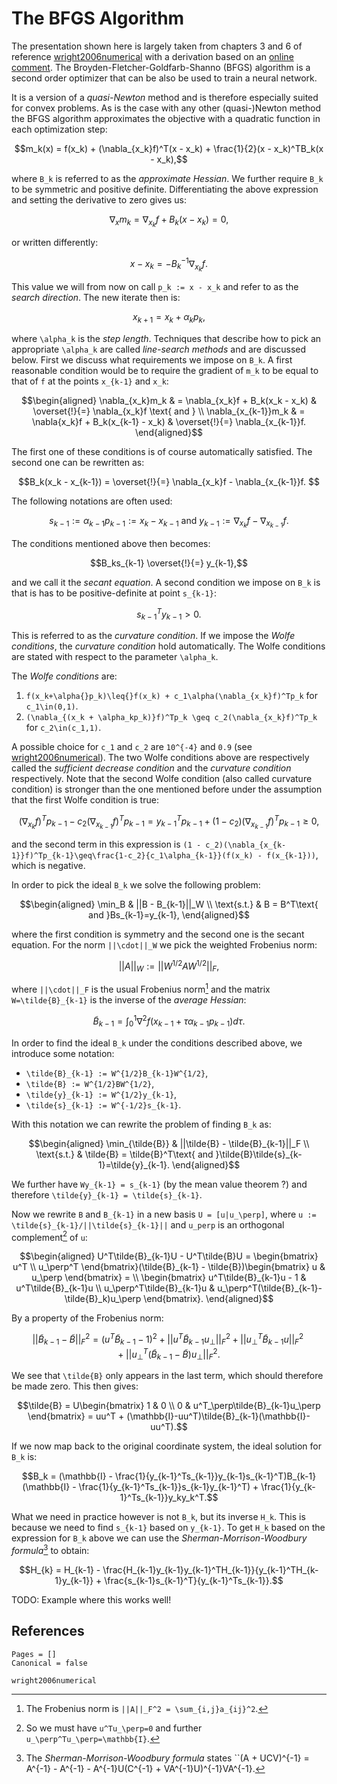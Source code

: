 # The BFGS Algorithm

The presentation shown here is largely taken from chapters 3 and 6 of reference [wright2006numerical](@cite) with a derivation based on an [online comment](https://math.stackexchange.com/questions/2091867/quasi-newton-methods-understanding-dfp-updating-formula). The Broyden-Fletcher-Goldfarb-Shanno (BFGS) algorithm is a second order optimizer that can be also be used to train a neural network.

It is a version of a *quasi-Newton* method and is therefore especially suited for convex problems. As is the case with any other (quasi-)Newton method the BFGS algorithm approximates the objective with a quadratic function in each optimization step:
```math
m_k(x) = f(x_k) + (\nabla_{x_k}f)^T(x - x_k) + \frac{1}{2}(x - x_k)^TB_k(x - x_k),
```
where ``B_k`` is referred to as the *approximate Hessian*. We further require ``B_k`` to be symmetric and positive definite. Differentiating the above expression and setting the derivative to zero gives us: 
```math
\nabla_xm_k = \nabla_{x_k}f + B_k(x - x_k) = 0,
```
or written differently: 
```math
x - x_k = -B_k^{-1}\nabla_{x_k}f.
```
This value we will from now on call ``p_k := x - x_k`` and refer to as the *search direction*. The new iterate then is: 
```math
x_{k+1} = x_k + \alpha_kp_k,
```
where ``\alpha_k`` is the *step length*. Techniques that describe how to pick an appropriate ``\alpha_k`` are called *line-search methods* and are discussed below. First we discuss what requirements we impose on ``B_k``. A first reasonable condition would be to require the gradient of ``m_k`` to be equal to that of ``f`` at the points ``x_{k-1}`` and ``x_k``: 
```math
\begin{aligned}
\nabla_{x_k}m_k  & = \nabla_{x_k}f + B_k(x_k - x_k)  & \overset{!}{=} \nabla_{x_k}f \text{ and } \\
\nabla_{x_{k-1}}m_k & = \nabla{x_k}f + B_k(x_{k-1} - x_k) & \overset{!}{=} \nabla_{x_{k-1}}f.
\end{aligned}
```
The first one of these conditions is of course automatically satisfied. The second one can be rewritten as: 
```math
B_k(x_k - x_{k-1}) = \overset{!}{=} \nabla_{x_k}f - \nabla_{x_{k-1}}f. 
```

The following notations are often used: 
```math
s_{k-1} := \alpha_{k-1}p_{k-1} :=  x_{k} - x_{k-1} \text{ and } y_{k-1} := \nabla_{x_k}f - \nabla_{x_{k-1}}f. 
```

The conditions mentioned above then becomes: 
```math
B_ks_{k-1} \overset{!}{=} y_{k-1},
```
and we call it the *secant equation*. A second condition we impose on ``B_k`` is that is has to be positive-definite at point ``s_{k-1}``:
```math
s_{k-1}^Ty_{k-1} > 0.
```
This is referred to as the *curvature condition*. If we impose the *Wolfe conditions*, the *curvature condition* hold automatically. The Wolfe conditions are stated with respect to the parameter ``\alpha_k``.

The *Wolfe conditions* are:
1. ``f(x_k+\alpha{}p_k)\leq{}f(x_k) + c_1\alpha(\nabla_{x_k}f)^Tp_k`` for ``c_1\in(0,1)``.
2. ``(\nabla_{(x_k + \alpha_kp_k)}f)^Tp_k \geq c_2(\nabla_{x_k}f)^Tp_k`` for ``c_2\in(c_1,1)``.

A possible choice for ``c_1`` and ``c_2`` are ``10^{-4}`` and ``0.9`` (see [wright2006numerical](@cite)). The two Wolfe conditions above are respectively called the *sufficient decrease condition* and the *curvature condition* respectively. Note that the second Wolfe condition (also called curvature condition) is stronger than the one mentioned before under the assumption that the first Wolfe condition is true:
```math
(\nabla_{x_k}f)^Tp_{k-1} - c_2(\nabla_{x_{k-1}}f)^Tp_{k-1} = y_{k-1}^Tp_{k-1} + (1 - c_2)(\nabla_{x_{k-1}}f)^Tp_{k-1} \geq 0,
```
and the second term in this expression is ``(1 - c_2)(\nabla_{x_{k-1}}f)^Tp_{k-1}\geq\frac{1-c_2}{c_1\alpha_{k-1}}(f(x_k) - f(x_{k-1}))``, which is negative. 

In order to pick the ideal ``B_k`` we solve the following problem: 
```math
\begin{aligned}
\min_B & ||B - B_{k-1}||_W \\ 
\text{s.t.} & B  = B^T\text{ and }Bs_{k-1}=y_{k-1},
\end{aligned}
```
where the first condition is symmetry and the second one is the secant equation. For the norm ``||\cdot||_W`` we pick the weighted Frobenius norm:
```math
||A||_W := ||W^{1/2}AW^{1/2}||_F,
```
where ``||\cdot||_F`` is the usual Frobenius norm[^1] and the matrix ``W=\tilde{B}_{k-1}`` is the inverse of the *average Hessian*:
```math
\tilde{B}_{k-1} = \int_0^1 \nabla^2f(x_{k-1} + \tau\alpha_{k-1}p_{k-1})d\tau.
``` 
[^1]: The Frobenius norm is ``||A||_F^2 = \sum_{i,j}a_{ij}^2``.

In order to find the ideal ``B_k`` under the conditions described above, we introduce some notation: 
- ``\tilde{B}_{k-1} := W^{1/2}B_{k-1}W^{1/2}``,
- ``\tilde{B} := W^{1/2}BW^{1/2}``, 
- ``\tilde{y}_{k-1} := W^{1/2}y_{k-1}``, 
- ``\tilde{s}_{k-1} := W^{-1/2}s_{k-1}``.

With this notation we can rewrite the problem of finding ``B_k`` as: 
```math
\begin{aligned}
\min_{\tilde{B}} & ||\tilde{B} - \tilde{B}_{k-1}||_F \\ 
\text{s.t.} & \tilde{B} = \tilde{B}^T\text{ and }\tilde{B}\tilde{s}_{k-1}=\tilde{y}_{k-1}.
\end{aligned}
```

We further have ``Wy_{k-1} = s_{k-1}`` (by the mean value theorem ?) and therefore ``\tilde{y}_{k-1} = \tilde{s}_{k-1}``.

Now we rewrite ``B`` and ``B_{k-1}`` in a new basis ``U = [u|u_\perp]``, where ``u := \tilde{s}_{k-1}/||\tilde{s}_{k-1}||`` and ``u_perp`` is an orthogonal complement[^2] of ``u``:

[^2]: So we must have ``u^Tu_\perp=0`` and further ``u_\perp^Tu_\perp=\mathbb{I}``.

```math
\begin{aligned}
U^T\tilde{B}_{k-1}U - U^T\tilde{B}U = \begin{bmatrix}  u^T \\ u_\perp^T \end{bmatrix}(\tilde{B}_{k-1} - \tilde{B})\begin{bmatrix} u & u_\perp \end{bmatrix} = \\
\begin{bmatrix}
    u^T\tilde{B}_{k-1}u - 1 & u^T\tilde{B}_{k-1}u \\
    u_\perp^T\tilde{B}_{k-1}u & u_\perp^T(\tilde{B}_{k-1}-\tilde{B}_k)u_\perp
\end{bmatrix}.
\end{aligned}
```
By a property of the Frobenius norm: 
```math
||\tilde{B}_{k-1} - \tilde{B}||^2_F = (u^T\tilde{B}_{k-1} -1)^2 + ||u^T\tilde{B}_{k-1}u_\perp||_F^2 + ||u_\perp^T\tilde{B}_{k-1}u||_F^2 + ||u_\perp^T(\tilde{B}_{k-1} - \tilde{B})u_\perp||_F^2.
```

We see that ``\tilde{B}`` only appears in the last term, which should therefore be made zero. This then gives: 
```math
\tilde{B} = U\begin{bmatrix} 1 & 0 \\ 0 & u^T_\perp\tilde{B}_{k-1}u_\perp \end{bmatrix} = uu^T + (\mathbb{I}-uu^T)\tilde{B}_{k-1}(\mathbb{I}-uu^T).
```

If we now map back to the original coordinate system, the ideal solution for ``B_k`` is: 
```math
B_k = (\mathbb{I} - \frac{1}{y_{k-1}^Ts_{k-1}}y_{k-1}s_{k-1}^T)B_{k-1}(\mathbb{I} - \frac{1}{y_{k-1}^Ts_{k-1}}s_{k-1}y_{k-1}^T) + \frac{1}{y_{k-1}^Ts_{k-1}}y_ky_k^T.
```

What we need in practice however is not ``B_k``, but its inverse ``H_k``. This is because we need to find ``s_{k-1}`` based on ``y_{k-1}``.  To get ``H_k`` based on the expression for ``B_k`` above we can use the *Sherman-Morrison-Woodbury formula*[^3] to obtain:

[^3]: The *Sherman-Morrison-Woodbury formula* states ``(A + UCV)^{-1} = A^{-1} - A^{-1} - A^{-1}U(C^{-1} + VA^{-1}U)^{-1}VA^{-1}.

```math
H_{k} = H_{k-1} - \frac{H_{k-1}y_{k-1}y_{k-1}^TH_{k-1}}{y_{k-1}^TH_{k-1}y_{k-1}} + \frac{s_{k-1}s_{k-1}^T}{y_{k-1}^Ts_{k-1}}.
```


TODO: Example where this works well!

## References 

```@bibliography
Pages = []
Canonical = false 

wright2006numerical
```